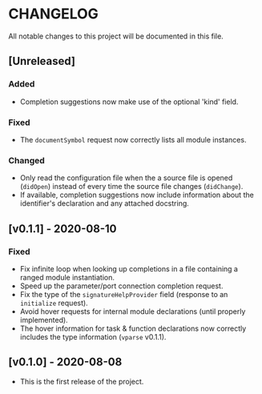 # CHANGELOG

All notable changes to this project will be documented in this file.

## [Unreleased]

### Added

- Completion suggestions now make use of the optional 'kind' field.

### Fixed

- The `documentSymbol` request now correctly lists all module instances.

### Changed

- Only read the configuration file when the a source file is opened (`didOpen`)
  instead of every time the source file changes (`didChange`).
- If available, completion suggestions now include information about the
  identifier's declaration and any attached docstring.

## [v0.1.1] - 2020-08-10

### Fixed

- Fix infinite loop when looking up completions in a file containing a ranged
  module instantiation.
- Speed up the parameter/port connection completion request.
- Fix the type of the `signatureHelpProvider` field (response to an `initialize`
  request).
- Avoid hover requests for internal module declarations (until properly
  implemented).
- The hover information for task & function declarations now correctly includes
  the type information (`vparse` v0.1.1).

## [v0.1.0] - 2020-08-08

- This is the first release of the project.
